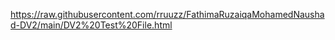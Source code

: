 https://raw.githubusercontent.com/rruuzz/FathimaRuzaiqaMohamedNaushad-DV2/main/DV2%20Test%20File.html
